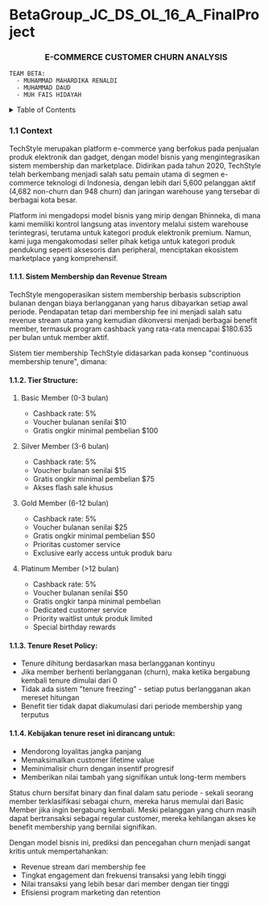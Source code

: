 # BetaGroup_JC_DS_OL_16_A_FinalProject

<a id="readme-top"></a>


<h3 align="center">E-COMMERCE CUSTOMER CHURN ANALYSIS</h3>

  <p align="center">
    
    TEAM BETA:
      - MUHAMMAD MAHARDIKA RENALDI
      - MUHAMMAD DAUD
      - MUH FAIS HIDAYAH
  </p>
</div>


<!-- TABLE OF CONTENTS -->
<details>
  <summary>Table of Contents</summary>
  <ol>
    <li>
      <a href="#1. business-problem-and-data-understanding">Business Problem and Data Understanding</a>
      <ul>
        <li><a href="#1.1. context">Context</a></li>
        <li><a href="#1.2. Revenue-Impact-Analysis">Problem Statement</a></li>
        <li><a href="#1.3. Problem-Statement">Stakeholder In-charge</a></li>
        <li><a href="#1.4. Goals">Goals</a></li>
        <li><a href="#1.5. analytic-approach">Analytic Approach</a></li>
        <li><a href="#1.6. metric-evaluation">Metric Evaluation</a></li>
      </ul>
    </li>
    <li>
      <a href="#data-understanding">Data Understanding</a>
      <ul>
        <li><a href="#features">Features</a></li>
        <li><a href="#data-preprocessing">Data Preprocessing</a></li>
      </ul>
    </li>
    <li>
      <a href="#data-analytics">Data Analytics</a>
    </li>
    <li>
      <a href="#tableau-dashboard">Tableau Dashboard</a>
    </li>
    <li>
      <a href="#modeling-and-tuning">Modeling & Tuning</a>
      <ul>
        <li><a href="#modeling">Modeling</a></li>
        <li><a href="#resampling">Resampling</a></li>
        <li><a href="#coefficient">Coefficient</a></li>
        <li><a href="#tuning">Tuning</a></li>
        <li><a href="#confusion-matrix">Confusion Matrix</a></li>
      </ul>
    </li>
    <li><a href="#conclusion-and-recommendation">Conclusion & Recommendation</a></li>
  </ol>
</details>



### __1.1 Context__

TechStyle merupakan platform e-commerce yang berfokus pada penjualan produk elektronik dan gadget, dengan model bisnis yang mengintegrasikan sistem membership dan marketplace. Didirikan pada tahun 2020, TechStyle telah berkembang menjadi salah satu pemain utama di segmen e-commerce teknologi di Indonesia, dengan lebih dari 5,600 pelanggan aktif (4,682 non-churn dan 948 churn) dan jaringan warehouse yang tersebar di berbagai kota besar.

Platform ini mengadopsi model bisnis yang mirip dengan Bhinneka, di mana kami memiliki kontrol langsung atas inventory melalui sistem warehouse terintegrasi, terutama untuk kategori produk elektronik premium. Namun, kami juga mengakomodasi seller pihak ketiga untuk kategori produk pendukung seperti aksesoris dan peripheral, menciptakan ekosistem marketplace yang komprehensif.

#### 1.1.1. Sistem Membership dan Revenue Stream

TechStyle mengoperasikan sistem membership berbasis subscription bulanan dengan biaya berlangganan yang harus dibayarkan setiap awal periode. Pendapatan tetap dari membership fee ini menjadi salah satu revenue stream utama yang kemudian dikonversi menjadi berbagai benefit member, termasuk program cashback yang rata-rata mencapai $180.635 per bulan untuk member aktif.

Sistem tier membership TechStyle didasarkan pada konsep "continuous membership tenure", dimana:

#### 1.1.2. Tier Structure:

1. Basic Member (0-3 bulan)
    - Cashback rate: 5%
    - Voucher bulanan senilai $10
    - Gratis ongkir minimal pembelian $100

2. Silver Member (3-6 bulan)
    - Cashback rate: 5%
    - Voucher bulanan senilai $15
    - Gratis ongkir minimal pembelian $75
    - Akses flash sale khusus

3.  Gold Member (6-12 bulan)
    - Cashback rate: 5%
    - Voucher bulanan senilai $25
    - Gratis ongkir minimal pembelian $50
    - Prioritas customer service
    - Exclusive early access untuk produk baru

4. Platinum Member (>12 bulan)
    - Cashback rate: 5%
    - Voucher bulanan senilai $50
    - Gratis ongkir tanpa minimal pembelian
    - Dedicated customer service
    - Priority waitlist untuk produk limited
    - Special birthday rewards


#### 1.1.3. Tenure Reset Policy:

- Tenure dihitung berdasarkan masa berlangganan kontinyu
- Jika member berhenti berlangganan (churn), maka ketika bergabung kembali tenure dimulai dari 0
- Tidak ada sistem "tenure freezing" - setiap putus berlangganan akan mereset hitungan
- Benefit tier tidak dapat diakumulasi dari periode membership yang terputus


#### 1.1.4. Kebijakan tenure reset ini dirancang untuk:

- Mendorong loyalitas jangka panjang
- Memaksimalkan customer lifetime value
- Meminimalisir churn dengan insentif progresif
- Memberikan nilai tambah yang signifikan untuk long-term members


Status churn bersifat binary dan final dalam satu periode - sekali seorang member terklasifikasi sebagai churn, mereka harus memulai dari Basic Member jika ingin bergabung kembali. Meski pelanggan yang churn masih dapat bertransaksi sebagai regular customer, mereka kehilangan akses ke benefit membership yang bernilai signifikan.


Dengan model bisnis ini, prediksi dan pencegahan churn menjadi sangat kritis untuk mempertahankan:
- Revenue stream dari membership fee
- Tingkat engagement dan frekuensi transaksi yang lebih tinggi
- Nilai transaksi yang lebih besar dari member dengan tier tinggi
- Efisiensi program marketing dan retention
